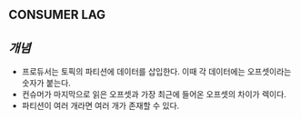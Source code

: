 **CONSUMER LAG**
-
*개념*
-
- 프로듀서는 토픽의 파티션에 데이터를 삽입한다. 이때 각 데이터에는 오프셋이라는 숫자가 붙는다.
- 컨슈머가 마지막으로 읽은 오프셋과 가장 최근에 들어온 오프셋의 차이가 렉이다.
- 파티션이 여러 개라면 여러 개가 존재할 수 있다.